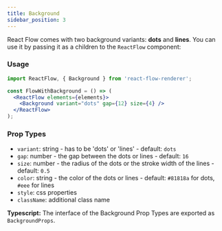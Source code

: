 ```yaml
---
title: Background
sidebar_position: 3
---
```


React Flow comes with two background variants: **dots** and **lines**. You can use it by passing it as a children to the `ReactFlow` component:

### Usage

```jsx
import ReactFlow, { Background } from 'react-flow-renderer';

const FlowWithBackground = () => (
  <ReactFlow elements={elements}>
    <Background variant="dots" gap={12} size={4} />
  </ReactFlow>
);
```

### Prop Types

- `variant`: string - has to be 'dots' or 'lines' - default: `dots`
- `gap`: number - the gap between the dots or lines - default: `16`
- `size`: number - the radius of the dots or the stroke width of the lines - default: `0.5`
- `color`: string - the color of the dots or lines - default: `#81818a` for dots, `#eee` for lines
- `style`: css properties
- `className`: additional class name

**Typescript:** The interface of the Background Prop Types are exported as `BackgroundProps`.

